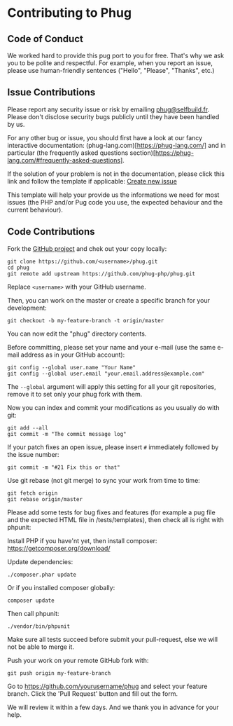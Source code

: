 # Contributing to Phug

## Code of Conduct

We worked hard to provide this pug port to you for free.
That's why we ask you to be polite and respectful. For
example, when you report an issue, please use human-friendly
sentences ("Hello", "Please", "Thanks", etc.)

## Issue Contributions

Please report any security issue or risk by emailing phug@selfbuild.fr.
Please don't disclose security bugs publicly until they have been
handled by us.

For any other bug or issue, you should first have a look at our
fancy interactive documentation:
(phug-lang.com)[https://phug-lang.com/] and in particular
(the frequently asked questions section)[https://phug-lang.com/#frequently-asked-questions].

If the solution of your problem is not in the documentation, please
click this link and follow the template if applicable:
[Create new issue](https://github.com/phug-php/phug/issues/new)

This template will help your provide us the informations we need for
most issues (the PHP and/or Pug code you use, the expected behaviour
and the current behaviour).

## Code Contributions

Fork the [GitHub project](https://github.com/phug-php/phug) and chek
out your copy locally:

```shell
git clone https://github.com/<username>/phug.git
cd phug
git remote add upstream https://github.com/phug-php/phug.git
```
Replace `<username>` with your GitHub username.

Then, you can work on the master or create a specific branch for your
development:

```shell
git checkout -b my-feature-branch -t origin/master
```

You can now edit the "phug" directory contents.

Before committing, please set your name and your e-mail (use the same
e-mail address as in your GitHub account):

```shell
git config --global user.name "Your Name"
git config --global user.email "your.email.address@example.com"
```

The ```--global``` argument will apply this setting for all your git
repositories, remove it to set only your phug fork with them.

Now you can index and commit your modifications as you usually do with git:

```shell
git add --all
git commit -m "The commit message log"
```

If your patch fixes an open issue, please insert ```#``` immediately
followed by the issue number:

```shell
git commit -m "#21 Fix this or that"
```

Use git rebase (not git merge) to sync your work from time to time:

```shell
git fetch origin
git rebase origin/master
```

Please add some tests for bug fixes and features (for example a pug file
and the expected HTML file in /tests/templates), then check all is right
with phpunit:

Install PHP if you have'nt yet, then install composer:
https://getcomposer.org/download/

Update dependencies:
```
./composer.phar update
```

Or if you installed composer globally:
```
composer update
```

Then call phpunit:
```
./vendor/bin/phpunit
```

Make sure all tests succeed before submit your pull-request, else we will
not be able to merge it.

Push your work on your remote GitHub fork with:
```
git push origin my-feature-branch
```

Go to https://github.com/yourusername/phug and select your feature branch.
Click the 'Pull Request' button and fill out the form.

We will review it within a few days. And we thank you in advance for your help.
